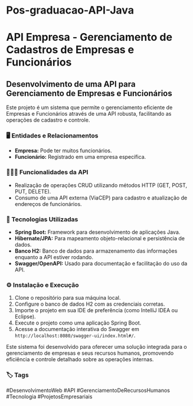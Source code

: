 # Pos-graduacao-API-Java
<body>
    <h1>API Empresa - Gerenciamento de Cadastros de Empresas e Funcionários</h1>
    <h2>Desenvolvimento de uma API para Gerenciamento de Empresas e Funcionários</h2>
    <p>Este projeto é um sistema que permite o gerenciamento eficiente de Empresas e Funcionários através de uma API robusta, facilitando as operações de cadastro e controle.</p>
    
  <h3>🖥️ Entidades e Relacionamentos</h3>
    <ul>
        <li><b>Empresa:</b> Pode ter muitos funcionários.</li>
        <li><b>Funcionário:</b> Registrado em uma empresa específica.</li>
    </ul>
    
  <h3>👨🏾‍💻 Funcionalidades da API</h3>
    <ul>
        <li>Realização de operações CRUD utilizando métodos HTTP (GET, POST, PUT, DELETE).</li>
        <li>Consumo de uma API externa (ViaCEP) para cadastro e atualização de endereços de funcionários.</li>
    </ul>
    
  <h3>🔧 Tecnologias Utilizadas</h3>
    <ul>
        <li><b>Spring Boot:</b> Framework para desenvolvimento de aplicações Java.</li>
        <li><b>Hibernate/JPA:</b> Para mapeamento objeto-relacional e persistência de dados.</li>
        <li><b>Banco H2:</b> Banco de dados para armazenamento das informações enquanto a API estiver rodando.</li>
        <li><b>Swagger/OpenAPI:</b> Usado para documentação e facilitação do uso da API.</li>
    </ul>
    
  <h3>⚙️ Instalação e Execução</h3>
    <ol>
        <li>Clone o repositório para sua máquina local.</li>
        <li>Configure o banco de dados H2 com as credenciais corretas.</li>
        <li>Importe o projeto em sua IDE de preferência (como IntelliJ IDEA ou Eclipse).</li>
        <li>Execute o projeto como uma aplicação Spring Boot.</li>
        <li>Acesse a documentação interativa do Swagger em <code>http://localhost:8080/swagger-ui/index.html#/</code>.</li>
    </ol>
    
  <p>Este sistema foi desenvolvido para oferecer uma solução integrada para o gerenciamento de empresas e seus recursos humanos, promovendo eficiência e controle detalhado sobre as operações internas.</p>
    
  <h3>🏷️ Tags</h3>
    <p>#DesenvolvimentoWeb #API #GerenciamentoDeRecursosHumanos #Tecnologia #ProjetosEmpresariais</p>
</body>
</html>
